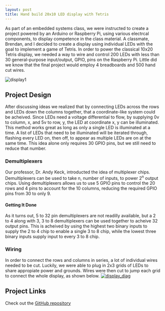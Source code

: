 ```yaml
---
layout: post
title: Hand build 20x10 LED display with Tetris
---
```


As part of an embedded systems class, we were instructed to create a project powered by an Arduino or Raspberry Pi, using various electrcal components, to display competence in the class material. A classmate, Brendan, and I decided to create a display using individual LEDs with the goal to implement a game of Tetris. In order to power the classical 10x20 Tetris display, we needed a way to wire and control 200 LEDs with less than 30 general-purpose input/output, GPIO, pins on the Raspberry Pi. Little did we know that the final project would employ 4 breadboards and 500 hand cut wires. 

<img src="https://danielfrentzel.github.io/static/display_small.png" alt="display1">


<h2>Project Design</h2>
After discussing ideas we realized that by connecting LEDs across the rows and LEDs down the columns together, that a coordinate-like system could be acheived. Since LEDs need a voltage differential to flow, by supplying 0v to column, x, and 5v to row, y, the LED at coordinate x, y can be illuminated. This method works great as long as only a single LED is illuminated at a time. A list of LEDs that need to be illuminated will be iterated through, flashing every LED on, then off, to appear as multiple LEDs are on at the same time. This idea alone only requires 30 GPIO pins, but we still need to reduce that number.

<h3>Demultiplexers</h3>
Our professor, Dr. Andy Keck, introducted the idea of multiplexer chips. Demultiplexers can be used to take n, number of inputs, to power 2<sup>n</sup> output chips. Using demultiplexers allows us to use 5 GPIO pins to control the 20 rows and 4 pins to account for the 10 columns, reducing the required GPIO pins from 30 to only 9.

<h4>Getting It Done</h4>
As it turns out, 5 to 32 pin demultiplexers are not readilly available, but a 2 to 4 along with 3, 3 to 8 demultiplexers can be used together to acheive 32 output pins. This is acheived by using the highest two binary inputs to supply the 2 to 4 chip to enable a single 3 to 8 chip, while the lowest three binary inputs supply input to every 3 to 8 chip. 

<h3>Wiring</h3>
In order to connect the rows and columns in series, a lot of individual wires needed to be cut. Luckily, we were able to plug in 2x3 grids of LEDs to share appropiate power and grounds. Wires were then cut to jump each grid to connect the whole display, as shown below.

<!--<img src="https://danielfrentzel.github.io/static/display_diag.png" alt="display_diag">-->
<a target="_blank" href="https://danielfrentzel.github.io/static/display_diag.png">
  <img src="https://danielfrentzel.github.io/static/display_diag.png" alt="display_diag">
</a>

<h2>Project Links</h2>
<p>Check out the <a href="https://github.com/MystiriodisLykos/Ercinee" target="_blank">GitHub repository</a></p>
